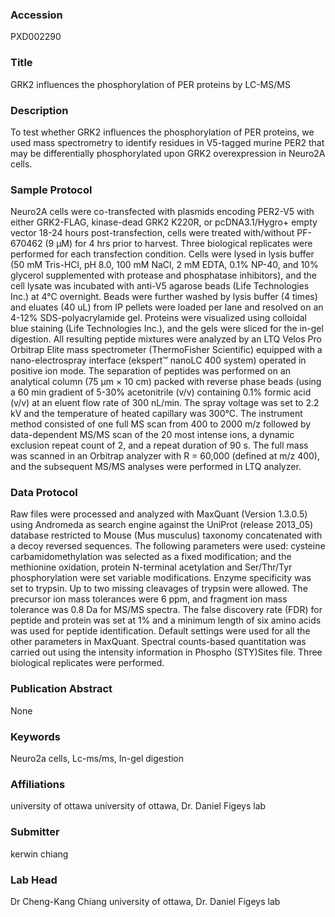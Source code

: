 ### Accession
PXD002290

### Title
GRK2 influences the phosphorylation of PER proteins by LC-MS/MS

### Description
To test whether GRK2 influences the phosphorylation of PER proteins, we used mass spectrometry to identify residues in V5-tagged murine PER2 that may be differentially phosphorylated upon GRK2 overexpression in Neuro2A cells.

### Sample Protocol
Neuro2A cells were co-transfected with plasmids encoding PER2-V5 with either GRK2-FLAG, kinase-dead GRK2 K220R, or pcDNA3.1/Hygro+ empty vector 18-24 hours post-transfection, cells were treated with/without PF-670462 (9 µM) for 4 hrs prior to harvest. Three biological replicates were performed for each transfection condition.  Cells were lysed in lysis buffer (50 mM Tris-HCl, pH 8.0, 100 mM NaCl, 2 mM EDTA, 0.1% NP-40, and 10% glycerol supplemented with protease and phosphatase inhibitors), and the cell lysate was incubated with anti-V5 agarose beads (Life Technologies Inc.) at 4°C overnight. Beads were further washed by lysis buffer (4 times) and eluates (40 uL) from IP pellets were loaded per lane and resolved on an 4-12% SDS-polyacrylamide gel. Proteins were visualized using colloidal blue staining (Life Technologies Inc.), and the gels were sliced for the in-gel digestion. All resulting peptide mixtures were analyzed by an LTQ Velos Pro Orbitrap Elite mass spectrometer (ThermoFisher Scientific) equipped with a nano-electrospray interface (ekspert™ nanoLC 400 system) operated in positive ion mode. The separation of peptides was performed on an analytical column (75 µm × 10 cm) packed with reverse phase beads (using a 60 min gradient of 5-30% acetonitrile (v/v) containing 0.1% formic acid (v/v) at an eluent flow rate of 300 nL/min. The spray voltage was set to 2.2 kV and the temperature of heated capillary was 300°C. The instrument method consisted of one full MS scan from 400 to 2000 m/z followed by data-dependent MS/MS scan of the 20 most intense ions, a dynamic exclusion repeat count of 2, and a repeat duration of 90 s. The full mass was scanned in an Orbitrap analyzer with R = 60,000 (defined at m/z 400), and the subsequent MS/MS analyses were performed in LTQ analyzer.

### Data Protocol
Raw files were processed and analyzed with MaxQuant (Version 1.3.0.5) using Andromeda as search engine against the UniProt (release 2013_05) database restricted to Mouse (Mus musculus) taxonomy concatenated with a decoy reversed sequences. The following parameters were used: cysteine carbamidomethylation was selected as a fixed modification; and the methionine oxidation, protein N-terminal acetylation and Ser/Thr/Tyr phosphorylation were set variable modifications. Enzyme specificity was set to trypsin. Up to two missing cleavages of trypsin were allowed. The precursor ion mass tolerances were 6 ppm, and fragment ion mass tolerance was 0.8 Da for MS/MS spectra. The false discovery rate (FDR) for peptide and protein was set at 1% and a minimum length of six amino acids was used for peptide identification. Default settings were used for all the other parameters in MaxQuant. Spectral counts-based quantitation was carried out using the intensity information in Phospho (STY)Sites file. Three biological replicates were performed.

### Publication Abstract
None

### Keywords
Neuro2a cells, Lc-ms/ms, In-gel digestion

### Affiliations
university of ottawa
university of ottawa, Dr. Daniel Figeys lab

### Submitter
kerwin chiang

### Lab Head
Dr Cheng-Kang Chiang
university of ottawa, Dr. Daniel Figeys lab



